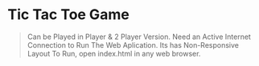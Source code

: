 # Tic Tac Toe Game 
> Can be Played in Player & 2 Player Version.
> Need an Active Internet Connection to Run The Web Aplication.
> Its has Non-Responsive Layout
To Run, open index.html in any web browser.
